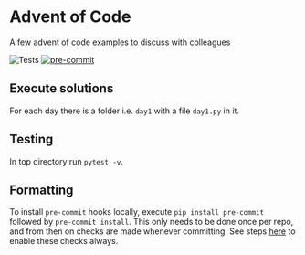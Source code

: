 # Advent of Code

A few advent of code examples to discuss with colleagues

![Tests](https://github.com/paddyroddy/python_template/workflows/Tests/badge.svg)
[![pre-commit](https://img.shields.io/badge/pre--commit-enabled-brightgreen?logo=pre-commit&logoColor=white)](https://github.com/pre-commit/pre-commit)

## Execute solutions

For each day there is a folder i.e. `day1` with a file `day1.py` in it.
## Testing

In top directory run `pytest -v`.

## Formatting

To install `pre-commit` hooks locally, execute `pip install pre-commit`
followed by `pre-commit install`. This only needs to be done once per repo,
and from then on checks are made whenever committing. See steps
[here](https://pre-commit.com/#automatically-enabling-pre-commit-on-repositories)
to enable these checks always.

